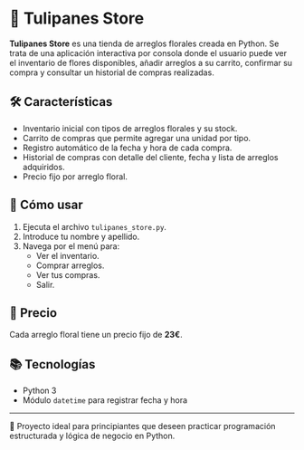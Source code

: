 # 🌷 Tulipanes Store

**Tulipanes Store** es una tienda de arreglos florales creada en Python. Se trata de una aplicación interactiva por consola donde el usuario puede ver el inventario de flores disponibles, añadir arreglos a su carrito, confirmar su compra y consultar un historial de compras realizadas.

## 🛠️ Características

- Inventario inicial con tipos de arreglos florales y su stock.
- Carrito de compras que permite agregar una unidad por tipo.
- Registro automático de la fecha y hora de cada compra.
- Historial de compras con detalle del cliente, fecha y lista de arreglos adquiridos.
- Precio fijo por arreglo floral.

## 🚀 Cómo usar

1. Ejecuta el archivo `tulipanes_store.py`.
2. Introduce tu nombre y apellido.
3. Navega por el menú para:
   - Ver el inventario.
   - Comprar arreglos.
   - Ver tus compras.
   - Salir.

## 💐 Precio

Cada arreglo floral tiene un precio fijo de **23€**.

## 📚 Tecnologías

- Python 3
- Módulo `datetime` para registrar fecha y hora

---

🎯 Proyecto ideal para principiantes que deseen practicar programación estructurada y lógica de negocio en Python.
